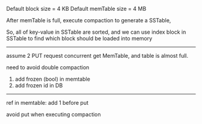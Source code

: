 Default block size = 4 KB
Default memTable size = 4 MB

After memTable is full, execute compaction to generate a SSTable,

So, all of key-value in SSTable are sorted, and we can use index block in SSTable to find which block should be loaded into memory

---
assume 2 PUT request concurrent get MemTable, and table is almost full.

need to avoid double compaction

1. add frozen (bool) in memtable
2. add frozen id in DB

---
ref in memtable: add 1 before put

avoid put when executing compaction